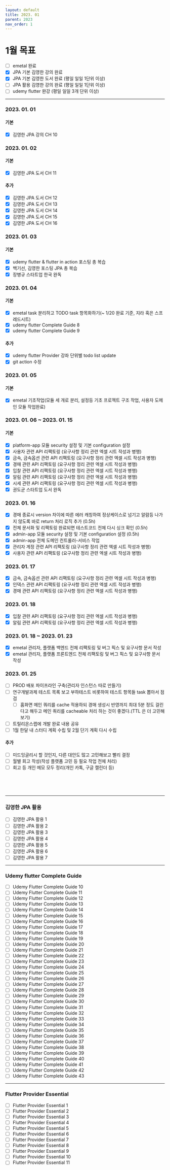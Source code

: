 ```yaml
---
layout: default
title: 2023. 01
parent: 2023
nav_order: 1
---
```


# 1월 목표
* [ ] emetal 완료
* [x] JPA 기본 김영한 강의 완료
* [x] JPA 기본 김영한 도서 완료 (평일 일일 1단위 이상)
* [ ] JPA 활용 김영한 강의 완료 (평일 일일 1단위 이상)
* [ ] udemy flutter 완강 (평일 일일 3개 단위 이상)

<hr>

### 2023. 01. 01
#### 기본
* [x] 김영한 JPA 강의 CH 10

### 2023. 01. 02
#### 기본
* [x] 김영한 JPA 도서 CH 11

#### 추가
* [x] 김영한 JPA 도서 CH 12
* [x] 김영한 JPA 도서 CH 13
* [x] 김영한 JPA 도서 CH 14
* [x] 김영한 JPA 도서 CH 15
* [x] 김영한 JPA 도서 CH 16

### 2023. 01. 03
#### 기본
* [x] udemy flutter & flutter in action 포스팅 총 복습
* [x] 백기선, 김영한 포스팅 JPA 총 복습
* [x] 장병규 스타트업 한국 완독

### 2023. 01. 04
#### 기본
* [x] emetal task 분리하고 TODO task 항목화하기(~ 1/20 완료 기준, 지라 혹은 스프레드시트)
* [x] udemy flutter Complete Guide 8
* [x] udemy flutter Complete Guide 9

#### 추가
* [x] udemy flutter Provider 강좌 단위별 todo list update
* [x] git action 수정

### 2023. 01. 05
#### 기본
* [x] emetal 기초작업(모듈 세 개로 분리, 설정등 기초 프로젝트 구조 작업, 사용자 도메인 모듈 작업완료)

### 2023. 01. 06 ~ 2023. 01. 15
#### 기본
* [x] platform-app 모듈 security 설정 및 기본 configuration 설정
* [x] 사용자 관련 API 리팩토링 (요구사항 정리 관련 엑셀 시트 작성과 병행)
* [x] 금속, 금속옵션 관련 API 리팩토링 (요구사항 정리 관련 엑셀 시트 작성과 병행)
* [x] 경매 관련 API 리팩토링 (요구사항 정리 관련 엑셀 시트 작성과 병행)
* [x] 입찰 관련 API 리팩토링 (요구사항 정리 관련 엑셀 시트 작성과 병행)
* [x] 알림 관련 API 리팩토링 (요구사항 정리 관련 엑셀 시트 작성과 병행)
* [x] 시세 관련 API 리팩토링 (요구사항 정리 관련 엑셀 시트 작성과 병행)
* [x] 권도균 스타트업 도서 완독

### 2023. 01. 16
- [x] 경매 종료시 version 차이에 따른 에러 캐칭하여 정상케이스로 넘기고 알람등 나가지 않도록 바로 return 처리 로직 추가 (0.5h)
- [x] 전체 문서화 및 리팩토링 완료되면 테스트코드 전체 다시 싱크 확인 (0.5h)
- [x] admin-app 모듈 security 설정 및 기본 configuration 설정 (0.5h)
- [x] admin-app 전체 도메인 컨트롤러-서비스 작업  
- [x] 관리자 계정 관련 API 리팩토링 (요구사항 정리 관련 엑셀 시트 작성과 병행)
- [x] 사용자 관련 API 리팩토링 (요구사항 정리 관련 엑셀 시트 작성과 병행)

### 2023. 01. 17
- [x] 금속, 금속옵션 관련 API 리팩토링 (요구사항 정리 관련 엑셀 시트 작성과 병행)
- [x] 인덱스 관련 API 리팩토링 (요구사항 정리 관련 엑셀 시트 작성과 병행)
- [x] 경매 관련 API 리팩토링 (요구사항 정리 관련 엑셀 시트 작성과 병행)

### 2023. 01. 18
- [x] 입찰 관련 API 리팩토링 (요구사항 정리 관련 엑셀 시트 작성과 병행)
- [x] 알림 관련 API 리팩토링 (요구사항 정리 관련 엑셀 시트 작성과 병행)

### 2023. 01. 18 ~ 2023. 01. 23
- [x] emetal 관리자, 플랫폼 백엔드 전체 리팩토링 및 버그 픽스 및 요구사항 문서 작성
- [x] emetal 관리자, 플랫폼 프론트엔드 전체 리팩토링 및 버그 픽스 및 요구사항 문서 작성

### 2023. 01. 25
- [ ] PROD 배포 파이프라인 구축(관리자 인스턴스 따로 만들기)
- [ ] 연구개발과제 테스트 목록 보고 부하테스트 비롯하여 테스트 항목들 task 뽑아서 점검
  - [ ] 홈화면 메인 쿼리를 cache 적용하되 경매 생성시 반영까지 최대 5분 정도 걸린다고 해두고 메인 쿼리를 cacheable 처리 하는 것이 좋겠다.(TTL 은 더 고민해보기)
- [ ] 트릴리온스랩에 개발 완료 내용 공유
- [ ] 1월 한달 내 스터디 계획 수립 및 2월 단기 계획 다시 수립

#### 추가
- [ ] 미드잉글리시 할 것인지, 다른 대안도 많고 고민해보고 빨리 결정
- [ ] 월별 회고 작성(작성 플랫폼 고민 등 필요 작업 전체 처리)
- [ ] 회고 등 개인 메모 모두 정리(개인 카톡, 구글 캘린더 등)

<br>
<br>
<br>

<hr>

### 김영한 JPA 활용
* [ ] 김영한 JPA 활용 1
* [ ] 김영한 JPA 활용 2
* [ ] 김영한 JPA 활용 3
* [ ] 김영한 JPA 활용 4
* [ ] 김영한 JPA 활용 5
* [ ] 김영한 JPA 활용 6
* [ ] 김영한 JPA 활용 7

<hr>

### Udemy flutter Complete Guide
* [ ] Udemy Flutter Complete Guide 10
* [ ] Udemy Flutter Complete Guide 11
* [ ] Udemy Flutter Complete Guide 12
* [ ] Udemy Flutter Complete Guide 13
* [ ] Udemy Flutter Complete Guide 14
* [ ] Udemy Flutter Complete Guide 15
* [ ] Udemy Flutter Complete Guide 16
* [ ] Udemy Flutter Complete Guide 17
* [ ] Udemy Flutter Complete Guide 18
* [ ] Udemy Flutter Complete Guide 19
* [ ] Udemy Flutter Complete Guide 20
* [ ] Udemy Flutter Complete Guide 21
* [ ] Udemy Flutter Complete Guide 22
* [ ] Udemy Flutter Complete Guide 23
* [ ] Udemy Flutter Complete Guide 24
* [ ] Udemy Flutter Complete Guide 25
* [ ] Udemy Flutter Complete Guide 26
* [ ] Udemy Flutter Complete Guide 27
* [ ] Udemy Flutter Complete Guide 28
* [ ] Udemy Flutter Complete Guide 29
* [ ] Udemy Flutter Complete Guide 30
* [ ] Udemy Flutter Complete Guide 31
* [ ] Udemy Flutter Complete Guide 32
* [ ] Udemy Flutter Complete Guide 33
* [ ] Udemy Flutter Complete Guide 34
* [ ] Udemy Flutter Complete Guide 35
* [ ] Udemy Flutter Complete Guide 36
* [ ] Udemy Flutter Complete Guide 37
* [ ] Udemy Flutter Complete Guide 38
* [ ] Udemy Flutter Complete Guide 39
* [ ] Udemy Flutter Complete Guide 40
* [ ] Udemy Flutter Complete Guide 41
* [ ] Udemy Flutter Complete Guide 42
* [ ] Udemy Flutter Complete Guide 43

<hr>

### Flutter Provider Essential
* [ ] Flutter Provider Essential 1
* [ ] Flutter Provider Essential 2
* [ ] Flutter Provider Essential 3
* [ ] Flutter Provider Essential 4
* [ ] Flutter Provider Essential 5
* [ ] Flutter Provider Essential 6
* [ ] Flutter Provider Essential 7
* [ ] Flutter Provider Essential 8
* [ ] Flutter Provider Essential 9
* [ ] Flutter Provider Essential 10
* [ ] Flutter Provider Essential 11